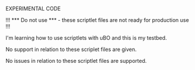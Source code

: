 EXPERIMENTAL CODE

!!! *** Do not use *** - these scriptlet files are not ready for production use !!!

I'm learning how to use scriptlets with uBO and this is my testbed.

No support in relation to these scriplet files are given.

No issues in relation to these scriptlet files are supported.
